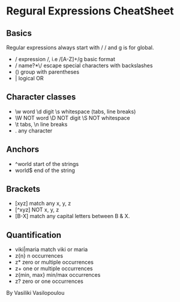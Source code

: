 # Regural Expressions CheatSheet

## Basics

Regular expressions always start with / / and g is for global.

- / expression /, i.e /[A-Z]+/g basic format
- / name\?\*\\/ escape special characters with backslashes
- () group with parentheses
- | logical OR

## Character classes

- \w word \d digit \s whitespace (tabs, line breaks)
- \W NOT word \D NOT digit \S NOT whitespace
- \t tabs, \n line breaks
- . any character

## Anchors

- ^world start of the strings
- world$ end of the string

## Brackets

- [xyz] match any x, y, z
- [^xyz] NOT x, y, z
- [B-X] match any capital letters between B & X.

## Quantification

- viki|maria match viki or maria
- z{n} n occurrences
- z\* zero or multiple occurrences
- z+ one or multiple occurrences
- z{min, max} min/max occurrences
- z? zero or one occurrences

By Vasiliki Vasilopoulou
